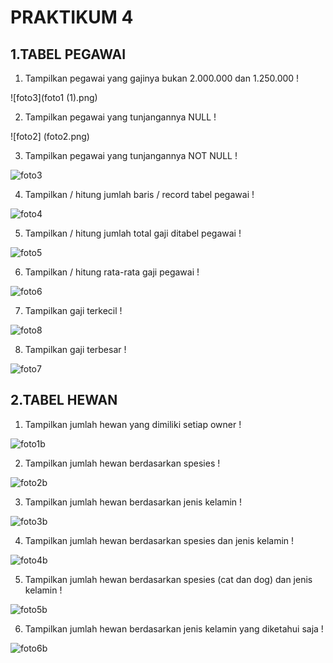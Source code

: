 # PRAKTIKUM 4

## 1.TABEL PEGAWAI

1. Tampilkan pegawai yang gajinya bukan 2.000.000 dan 1.250.000 !

![foto3](foto1 (1).png)

2. Tampilkan pegawai yang tunjangannya NULL !

![foto2] (foto2.png)

3. Tampilkan pegawai yang tunjangannya NOT NULL !

![foto3](foto/foto3.png)

4. Tampilkan / hitung jumlah baris / record tabel pegawai !

![foto4](foto/foto4.png)

5. Tampilkan / hitung jumlah total gaji ditabel pegawai !

![foto5](foto/foto5.png)

6. Tampilkan / hitung rata-rata gaji pegawai !

![foto6](foto/foto6.png)

7. Tampilkan gaji terkecil !

![foto8](foto/foto8.png)

8. Tampilkan gaji terbesar !

![foto7](foto/foto7.png)

## 2.TABEL HEWAN

1. Tampilkan jumlah hewan yang dimiliki setiap owner !

![foto1b](foto/foto1b.png)

2. Tampilkan jumlah hewan berdasarkan spesies !

![foto2b](foto/foto2b.png)

3. Tampilkan jumlah hewan berdasarkan jenis kelamin !

![foto3b](foto/foto3b.png)

4. Tampilkan jumlah hewan berdasarkan spesies dan jenis kelamin !

![foto4b](foto/foto4b.png)

5. Tampilkan jumlah hewan berdasarkan spesies (cat dan dog) dan jenis kelamin !

![foto5b](foto/foto5b.png)

6. Tampilkan jumlah hewan berdasarkan jenis kelamin yang diketahui saja !

![foto6b](foto/foto6b.png)
